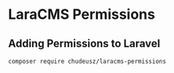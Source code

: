 # LaraCMS Permissions

## Adding Permissions to Laravel

    composer require chudeusz/laracms-permissions